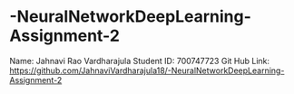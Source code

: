 # -NeuralNetworkDeepLearning-Assignment-2
Name: Jahnavi Rao Vardharajula
Student ID: 700747723
Git Hub Link: https://github.com/JahnaviVardharajula18/-NeuralNetworkDeepLearning-Assignment-2
